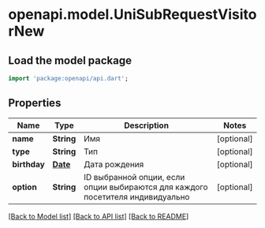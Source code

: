 # openapi.model.UniSubRequestVisitorNew

## Load the model package
```dart
import 'package:openapi/api.dart';
```

## Properties
Name | Type | Description | Notes
------------ | ------------- | ------------- | -------------
**name** | **String** | Имя | [optional] 
**type** | **String** | Тип | [optional] 
**birthday** | [**Date**](Date.md) | Дата рождения | [optional] 
**option** | **String** | ID выбранной опции, если опции выбираются для каждого посетителя индивидуально | [optional] 

[[Back to Model list]](../README.md#documentation-for-models) [[Back to API list]](../README.md#documentation-for-api-endpoints) [[Back to README]](../README.md)


